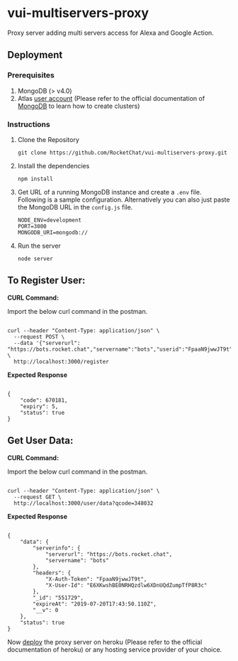 # vui-multiservers-proxy
Proxy server adding multi servers access for Alexa and Google Action.


## Deployment

### Prerequisites

1. MongoDB (> v4.0)
2. Atlas [user account](https://docs.atlas.mongodb.com/tutorial/create-atlas-account/) (Please refer to the official documentation of [MongoDB](https://docs.atlas.mongodb.com/tutorial/create-new-cluster/) to learn how to create clusters)

### Instructions

1. Clone the Repository

    `git clone https://github.com/RocketChat/vui-multiservers-proxy.git`
    
2. Install the dependencies

    `npm install`
    
3. Get URL of a running MongoDB instance and create a `.env` file. Following is a sample configuration. Alternatively you can also just paste the MongoDB URL in the `config.js` file.

    ```
    NODE_ENV=development
    PORT=3000
    MONGODB_URI=mongodb://
    ```
4. Run the server

    `node server`

## To Register User:

**CURL Command:**

Import the below curl command in the postman.

```

curl --header "Content-Type: application/json" \
  --request POST \
  --data '{"serverurl": "https://bots.rocket.chat","servername":"bots","userid":"FpaaN9jwwJT9t","token":"E6XKwshBE0NRHQzdlw6XDnUQdZumpTfP8R3"}' \
  http://localhost:3000/register

```
**Expected Response** 

```

{
    "code": 670181,
    "expiry": 5,
    "status": true
}

```

## Get User Data:

**CURL Command:**

Import the below curl command in the postman.

```

curl --header "Content-Type: application/json" \
  --request GET \
  http://localhost:3000/user/data?qcode=348032

```
**Expected Response** 

```

{
    "data": {
        "serverinfo": {
            "serverurl": "https://bots.rocket.chat",
            "servername": "bots"
        },
        "headers": {
            "X-Auth-Token": "FpaaN9jwwJT9t",
            "X-User-Id": "E6XKwshBE0NRHQzdlw6XDnUQdZumpTfP8R3c"
        },
        "_id": "551729",
        "expireAt": "2019-07-20T17:43:50.110Z",
        "__v": 0
    },
    "status": true
}

```
Now [deploy](https://devcenter.heroku.com/articles/git) the proxy server on heroku (Please refer to the official documentation of heroku) or any hosting service provider of your choice.
